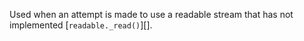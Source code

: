 <!-- YAML
added: v9.0.0
removed: v10.0.0
-->

Used when an attempt is made to use a readable stream that has not implemented
[`readable._read()`][].

<a id="ERR_TLS_RENEGOTIATION_FAILED"></a>
